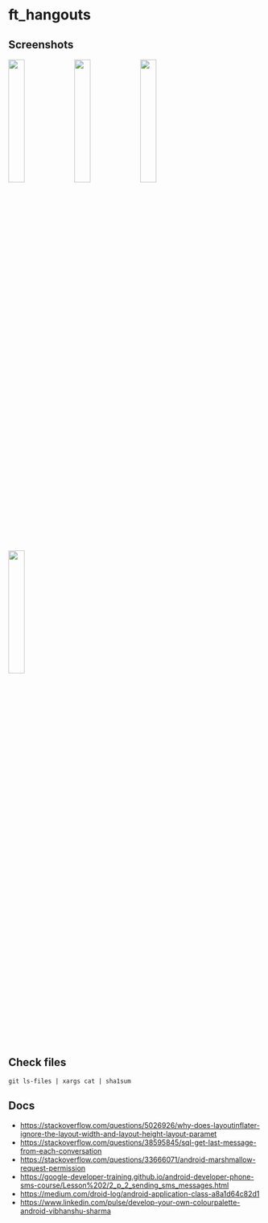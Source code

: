 # ft_hangouts

## Screenshots
<img style="width: 25%; margin-right: 5px;" src="https://i.imgur.com/GSJjoUm.png"><img style="width: 25%; margin-right: 5px;" src="https://i.imgur.com/X4R3ohv.png"><img style="width: 25%; margin-right: 5px;" src="https://i.imgur.com/2jMoOWJ.png"><img style="width: 25%; margin-right: 5px;" src="https://i.imgur.com/GMrj60h.png">

## Check files
```
git ls-files | xargs cat | sha1sum
```

## Docs
- https://stackoverflow.com/questions/5026926/why-does-layoutinflater-ignore-the-layout-width-and-layout-height-layout-paramet
- https://stackoverflow.com/questions/38595845/sql-get-last-message-from-each-conversation
- https://stackoverflow.com/questions/33666071/android-marshmallow-request-permission
- https://google-developer-training.github.io/android-developer-phone-sms-course/Lesson%202/2_p_2_sending_sms_messages.html
- https://medium.com/droid-log/android-application-class-a8a1d64c82d1
- https://www.linkedin.com/pulse/develop-your-own-colourpalette-android-vibhanshu-sharma
